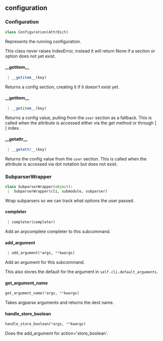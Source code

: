 <a name=".configuration"></a>
## configuration

<a name=".configuration.Configuration"></a>
### Configuration

```python
class Configuration(AttrDict)
```

Represents the running configuration.

This class never raises IndexError, instead it will return None if a
section or option does not yet exist.

<a name=".configuration.Configuration.__getitem__"></a>
#### \_\_getitem\_\_

```python
 | __getitem__(key)
```

Returns a config section, creating it if it doesn't exist yet.

<a name=".configuration.ConfigurationSection.__getitem__"></a>
#### \_\_getitem\_\_

```python
 | __getitem__(key)
```

Returns a config value, pulling from the `user` section as a fallback.
This is called when the attribute is accessed either via the get method or through [ ] index.

<a name=".configuration.ConfigurationSection.__getattr__"></a>
#### \_\_getattr\_\_

```python
 | __getattr__(key)
```

Returns the config value from the `user` section.
This is called when the attribute is accessed via dot notation but does not exist.

<a name=".configuration.SubparserWrapper"></a>
### SubparserWrapper

```python
class SubparserWrapper(object):
 |  SubparserWrapper(cli, submodule, subparser)
```

Wrap subparsers so we can track what options the user passed.

<a name=".configuration.SubparserWrapper.completer"></a>
#### completer

```python
 | completer(completer)
```

Add an arpcomplete completer to this subcommand.

<a name=".configuration.SubparserWrapper.add_argument"></a>
#### add\_argument

```python
 | add_argument(*args, **kwargs)
```

Add an argument for this subcommand.

This also stores the default for the argument in `self.cli.default_arguments`.

<a name=".configuration.get_argument_name"></a>
#### get\_argument\_name

```python
get_argument_name(*args, **kwargs)
```

Takes argparse arguments and returns the dest name.

<a name=".configuration.handle_store_boolean"></a>
#### handle\_store\_boolean

```python
handle_store_boolean(*args, **kwargs)
```

Does the add_argument for action='store_boolean'.

